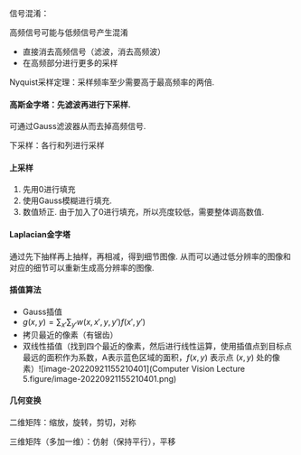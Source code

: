 信号混淆：

高频信号可能与低频信号产生混淆

- 直接消去高频信号（滤波，消去高频波）
- 在高频部分进行更多的采样

Nyquist采样定理：采样频率至少需要高于最高频率的两倍.

#### 高斯金字塔：先滤波再进行下采样.

可通过Gauss滤波器从而去掉高频信号.

下采样：各行和列进行采样

#### 上采样

1. 先用0进行填充
2. 使用Gauss模糊进行填充.
3. 数值矫正. 由于加入了0进行填充，所以亮度较低，需要整体调高数值.

#### Laplacian金字塔

通过先下抽样再上抽样，再相减，得到细节图像. 从而可以通过低分辨率的图像和对应的细节可以重新生成高分辨率的图像.

#### 插值算法

- Gauss插值
- $g(x, y) = \sum_{x'}\sum_{y'}w(x,x',y,y')f(x',y')$
- 拷贝最近的像素（有锯齿）
- 双线性插值（找到四个最近的像素，然后进行线性运算，使用插值点到目标点最远的面积作为系数，A表示蓝色区域的面积，$f(x,y)$ 表示点 $(x,y)$ 处的像素）![image-20220921155210401](Computer Vision Lecture 5.figure/image-20220921155210401.png)

#### 几何变换

二维矩阵：缩放，旋转，剪切，对称

三维矩阵（多加一维）：仿射（保持平行），平移